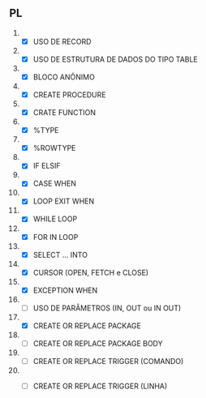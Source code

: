 ## PL
1. - [x] USO DE RECORD
2. - [x] USO DE ESTRUTURA DE DADOS DO TIPO TABLE
3. - [x] BLOCO ANÔNIMO
4. - [x] CREATE PROCEDURE
5. - [x] CRATE FUNCTION
6. - [x] %TYPE
7. - [x] %ROWTYPE
8. - [x] IF ELSIF
9. - [x] CASE WHEN
10. - [x] LOOP EXIT WHEN
11. - [x] WHILE LOOP
12. - [x] FOR IN LOOP
13. - [x] SELECT ... INTO
14. - [x] CURSOR (OPEN, FETCH e CLOSE)
15. - [x] EXCEPTION WHEN
16. - [ ] USO DE PARÂMETROS (IN, OUT ou IN OUT)
17. - [x] CREATE OR REPLACE PACKAGE
18. - [ ] CREATE OR REPLACE PACKAGE BODY
19. - [ ] CREATE OR REPLACE TRIGGER (COMANDO​)
20. - [ ] CREATE OR REPLACE TRIGGER (LINHA​)

